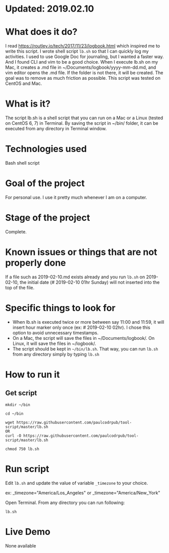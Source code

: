# Updated: 2019.02.10

# What does it do?  
I read https://routley.io/tech/2017/11/23/logbook.html which inspired me to write this script.
I wrote shell script `lb.sh` so that I can quickly log my activities. I used to use Google Doc for journaling, but I wanted a faster way. And I found CLI and vim to be a good choice.
When I execute lb.sh on my Mac, it creates a .md file in ~/Documents/logbook/yyyy-mm-dd.md, and vim editor opens the .md file. If the folder is not there, it will be created. The goal was to remove as much friction as possible.
This script was tested on CentOS and Mac.

# What is it?    
The script lb.sh is a shell script that you can run on a Mac or a Linux (tested on CentOS 6, 7) in Terminal. By saving the script in ~/bin/ folder, it can be executed from any directory in Terminal window.

# Technologies used      
Bash shell script

# Goal of the project      
For personal use. I use it pretty much whenever I am on a computer.

# Stage of the project    
Complete.

# Known issues or things that are not properly done      
If a file such as 2019-02-10.md exists already and you run `lb.sh` on 2019-02-10, the initial date (# 2019-02-10 01hr Sunday) will not inserted into the top of the file.

# Specific things to look for      
- When lb.sh is executed twice or more between say 11:00 and 11:59, it will insert hour marker only once (ex: # 2019-02-10 02hr). I chose this option to avoid unnecessary timestamps.
- On a Mac, the script will save the files in ~/Documents/logbook/. On Linux, it will save the files in ~/logbook/.
- The script should be kept in  `~/bin/lb.sh`. That way, you can run `lb.sh` from any directory simply by typing `lb.sh`


# How to run it
## Get script
```
mkdir ~/bin

cd ~/bin

wget https://raw.githubusercontent.com/paulcodrpub/tool-script/master/lb.sh
OR
curl -O https://raw.githubusercontent.com/paulcodrpub/tool-script/master/lb.sh

chmod 750 lb.sh
```

# Run script
Edit `lb.sh` and update the value of variable  `_timezone`  to your choice.

ex: _timezone="America/Los_Angeles"  or _timezone="America/New_York"

Open Terminal. From any directory you can run following:
```
lb.sh
```

# Live Demo
None available

